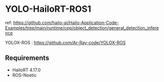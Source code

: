 # YOLO-HailoRT-ROS1

ref: https://github.com/hailo-ai/Hailo-Application-Code-Examples/tree/main/runtime/cpp/object_detection/general_detection_inference

YOLOX-ROS : https://github.com/Ar-Ray-code/YOLOX-ROS

## Requirements

- HailoRT 4.17.0
- ROS-Noetic
